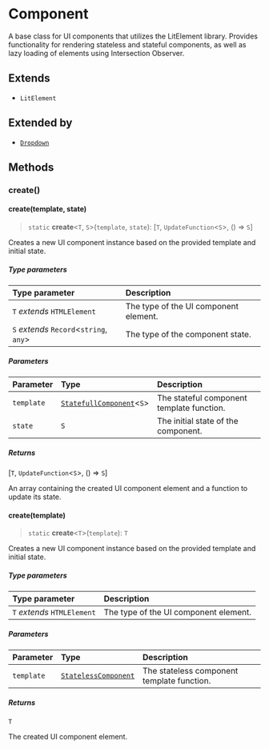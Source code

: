 # Component

A base class for UI components that utilizes the LitElement library. Provides functionality for rendering stateless and stateful components, as well as lazy loading of elements using Intersection Observer.

## Extends

- `LitElement`

## Extended by

- [`Dropdown`](Dropdown.md)

## Methods

### create()

#### create(template, state)

> `static` **create**\<`T`, `S`\>(`template`, `state`): [`T`, `UpdateFunction`\<`S`\>, () => `S`]

Creates a new UI component instance based on the provided template and initial state.

##### Type parameters

| Type parameter | Description |
| :------ | :------ |
| `T` *extends* `HTMLElement` | The type of the UI component element. |
| `S` *extends* `Record`\<`string`, `any`\> | The type of the component state. |

##### Parameters

| Parameter | Type | Description |
| :------ | :------ | :------ |
| `template` | [`StatefullComponent`](../type-aliases/StatefullComponent.md)\<`S`\> | The stateful component template function. |
| `state` | `S` | The initial state of the component. |

##### Returns

[`T`, `UpdateFunction`\<`S`\>, () => `S`]

An array containing the created UI component element and a function to update its state.

#### create(template)

> `static` **create**\<`T`\>(`template`): `T`

Creates a new UI component instance based on the provided template and initial state.

##### Type parameters

| Type parameter | Description |
| :------ | :------ |
| `T` *extends* `HTMLElement` | The type of the UI component element. |

##### Parameters

| Parameter | Type | Description |
| :------ | :------ | :------ |
| `template` | [`StatelessComponent`](../type-aliases/StatelessComponent.md) | The stateless component template function. |

##### Returns

`T`

The created UI component element.
